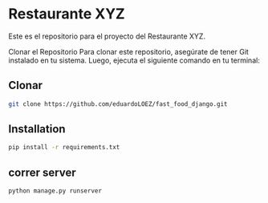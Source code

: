 # Restaurante XYZ


Este es el repositorio para el proyecto del Restaurante XYZ.

Clonar el Repositorio
Para clonar este repositorio, asegúrate de tener Git instalado en tu sistema. Luego, ejecuta el siguiente comando en tu terminal:
## Clonar
```bash
git clone https://github.com/eduardoLOEZ/fast_food_django.git
```

## Installation
```bash
pip install -r requirements.txt
```

## 

## correr server
```bash
python manage.py runserver

```
